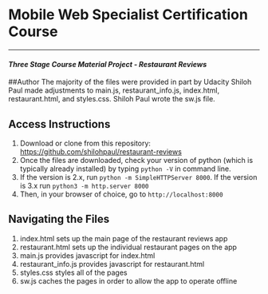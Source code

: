 # Mobile Web Specialist Certification Course
---
#### _Three Stage Course Material Project - Restaurant Reviews_

##Author
The majority of the files were provided in part by Udacity Shiloh Paul made
adjustments to main.js, restaurant_info.js, index.html, restaurant.html, and
styles.css. Shiloh Paul wrote the sw.js file.

## Access Instructions

1. Download or clone from this repository:
https://github.com/shilohpaul/restaurant-reviews
2. Once the files are downloaded, check your version of python (which is typically
already installed) by typing `python -V` in command line.
3. If the version is 2.x, run `python -m SimpleHTTPServer 8000`. If the version is 3.x run `python3 -m http.server 8000`
4. Then, in your browser of choice, go to `http://localhost:8000`

## Navigating the Files
1. index.html sets up the main page of the restaurant reviews app
2. restaurant.html sets up the individual restaurant pages on the app
3. main.js provides javascript for index.html
4. restaurant_info.js provides javascript for restaurant.html
5. styles.css styles all of the pages
6. sw.js caches the pages in order to allow the app to operate offline
